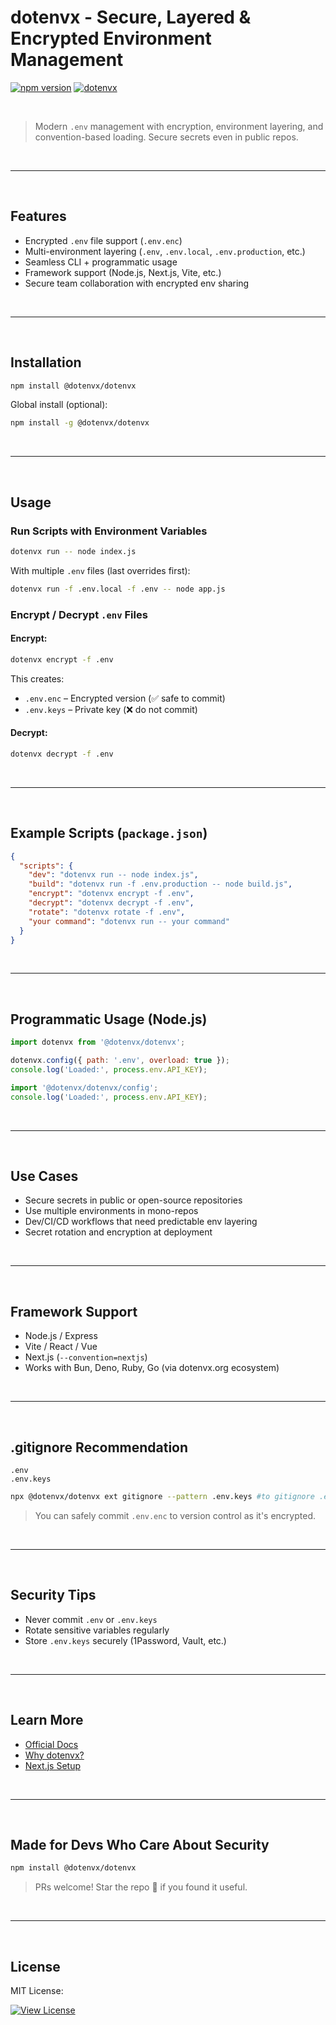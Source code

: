 
# dotenvx - Secure, Layered & Encrypted Environment Management

[![npm version](https://img.shields.io/npm/v/@dotenvx/dotenvx?color=red&style=social&logo=dotenvx)](https://www.npmjs.com/package/@dotenvx/dotenvx)
[![dotenvx](https://img.shields.io/badge/dotenvx-000000?logoColor=yellow&style=social&logo=dotenv)](https://www.npmjs.com/package/@dotenvx/dotenvx)

<br>

> Modern `.env` management with encryption, environment layering, and convention-based loading. Secure secrets even in public repos.

<br>
<hr>
<br>

##  Features

-  Encrypted `.env` file support (`.env.enc`)
-  Multi-environment layering (`.env`, `.env.local`, `.env.production`, etc.)
-  Seamless CLI + programmatic usage
-  Framework support (Node.js, Next.js, Vite, etc.)
-  Secure team collaboration with encrypted env sharing

<br>
<hr>
<br>

##  Installation

```bash
npm install @dotenvx/dotenvx
```

Global install (optional):

```bash
npm install -g @dotenvx/dotenvx
```

<br>
<hr>
<br>

##  Usage

###  Run Scripts with Environment Variables

```bash
dotenvx run -- node index.js
```

With multiple `.env` files (last overrides first):

```bash
dotenvx run -f .env.local -f .env -- node app.js
```

###  Encrypt / Decrypt `.env` Files

#### Encrypt:

```bash
dotenvx encrypt -f .env
```

This creates:

* `.env.enc` – Encrypted version (✅ safe to commit)
* `.env.keys` – Private key (❌ do not commit)

#### Decrypt:

```bash
dotenvx decrypt -f .env
```

<br>
<hr>
<br>

##  Example Scripts (`package.json`)

```json
{
  "scripts": {
    "dev": "dotenvx run -- node index.js",
    "build": "dotenvx run -f .env.production -- node build.js",
    "encrypt": "dotenvx encrypt -f .env",
    "decrypt": "dotenvx decrypt -f .env",
    "rotate": "dotenvx rotate -f .env",
    "your command": "dotenvx run -- your command"
  }
}
```

<br>
<hr>
<br>

##  Programmatic Usage (Node.js)

```js
import dotenvx from '@dotenvx/dotenvx';

dotenvx.config({ path: '.env', overload: true });
console.log('Loaded:', process.env.API_KEY);
```

```js
import '@dotenvx/dotenvx/config';
console.log('Loaded:', process.env.API_KEY);
```

<br>
<hr>
<br>

##  Use Cases

*  Secure secrets in public or open-source repositories
*  Use multiple environments in mono-repos
*  Dev/CI/CD workflows that need predictable env layering
*  Secret rotation and encryption at deployment

<br>
<hr>
<br>

##  Framework Support

*  Node.js / Express
*  Vite / React / Vue
*  Next.js (`--convention=nextjs`)
*  Works with Bun, Deno, Ruby, Go (via dotenvx.org ecosystem)

<br>
<hr>
<br>

##  .gitignore Recommendation

```gitignore
.env
.env.keys
```

```bash
npx @dotenvx/dotenvx ext gitignore --pattern .env.keys #to gitignore .env.keys
```

>  You can safely commit `.env.enc` to version control as it's encrypted.

<br>
<hr>
<br>

##  Security Tips

* Never commit `.env` or `.env.keys`
* Rotate sensitive variables regularly
* Store `.env.keys` securely (1Password, Vault, etc.)

<br>
<hr>
<br>

##  Learn More

*  [Official Docs](https://dotenvx.com/docs)
*  [Why dotenvx?](https://dotenvx.com/blog/2024/06/24/dotenvx-next-generation-config-management.html)
*  [Next.js Setup](https://dotenvx.com/docs/frameworks/nextjs)

<br>
<hr>
<br>

##  Made for Devs Who Care About Security

```bash
npm install @dotenvx/dotenvx
```

> PRs welcome! Star the repo 🌟 if you found it useful.

<br>
<hr>
<br>

##  License

MIT License:
<br>

[![View License](https://img.shields.io/badge/Licence-white?style=social&logo=github)](LICENSE)


